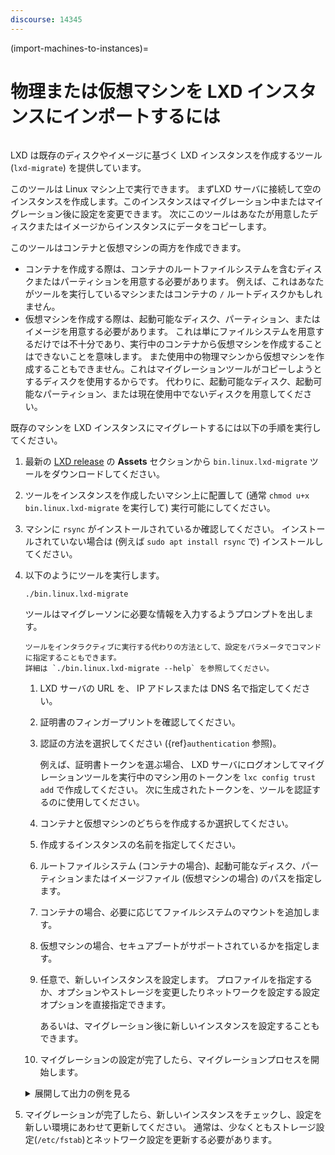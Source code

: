 ```yaml
---
discourse: 14345
---
```


(import-machines-to-instances)=
# 物理または仮想マシンを LXD インスタンスにインポートするには

```{youtube} https://www.youtube.com/watch?v=F9GALjHtnUU
```

LXD は既存のディスクやイメージに基づく LXD インスタンスを作成するツール (`lxd-migrate`) を提供しています。

このツールは Linux マシン上で実行できます。
まずLXD サーバに接続して空のインスタンスを作成します。このインスタンスはマイグレーション中またはマイグレーション後に設定を変更できます。
次にこのツールはあなたが用意したディスクまたはイメージからインスタンスにデータをコピーします。

このツールはコンテナと仮想マシンの両方を作成できます。

* コンテナを作成する際は、コンテナのルートファイルシステムを含むディスクまたはパーティションを用意する必要があります。
  例えば、これはあなたがツールを実行しているマシンまたはコンテナの `/` ルートディスクかもしれません。
* 仮想マシンを作成する際は、起動可能なディスク、パーティション、またはイメージを用意する必要があります。
  これは単にファイルシステムを用意するだけでは不十分であり、実行中のコンテナから仮想マシンを作成することはできないことを意味します。
  また使用中の物理マシンから仮想マシンを作成することもできません。これはマイグレーションツールがコピーしようとするディスクを使用するからです。
  代わりに、起動可能なディスク、起動可能なパーティション、または現在使用中でないディスクを用意してください。

既存のマシンを LXD インスタンスにマイグレートするには以下の手順を実行してください。

1. 最新の [LXD release](https://github.com/lxc/lxd/releases) の **Assets** セクションから `bin.linux.lxd-migrate` ツールをダウンロードしてください。
1. ツールをインスタンスを作成したいマシン上に配置して
   (通常 `chmod u+x bin.linux.lxd-migrate` を実行して) 実行可能にしてください。
1. マシンに `rsync` がインストールされているか確認してください。
   インストールされていない場合は (例えば `sudo apt install rsync` で) インストールしてください。
1. 以下のようにツールを実行します。

       ./bin.linux.lxd-migrate

   ツールはマイグレーソンに必要な情報を入力するようプロンプトを出します。

   ```{tip}
   ツールをインタラクティブに実行する代わりの方法として、設定をパラメータでコマンドに指定することもできます。
   詳細は `./bin.linux.lxd-migrate --help` を参照してください。
   ```

   1. LXD サーバの URL を、 IP アドレスまたは DNS 名で指定してください。
   1. 証明書のフィンガープリントを確認してください。
   1. 認証の方法を選択してください ({ref}`authentication` 参照)。

      例えば、証明書トークンを選ぶ場合、 LXD サーバにログオンしてマイグレーションツールを実行中のマシン用のトークンを `lxc config trust add` で作成してください。
      次に生成されたトークンを、ツールを認証するのに使用してください。
   1. コンテナと仮想マシンのどちらを作成するか選択してください。
   1. 作成するインスタンスの名前を指定してください。
   1. ルートファイルシステム (コンテナの場合)、起動可能なディスク、パーティションまたはイメージファイル (仮想マシンの場合) のパスを指定します。
   1. コンテナの場合、必要に応じてファイルシステムのマウントを追加します。
   1. 仮想マシンの場合、セキュアブートがサポートされているかを指定します。
   1. 任意で、新しいインスタンスを設定します。
      プロファイルを指定するか、オプションやストレージを変更したりネットワークを設定する設定オプションを直接指定できます。

      あるいは、マイグレーション後に新しいインスタンスを設定することもできます。
   1. マイグレーションの設定が完了したら、マイグレーションプロセスを開始します。

   <details>
   <summary>展開して出力の例を見る</summary>

   ```{terminal}
   :input: ./bin.linux.lxd-migrate

   Please provide LXD server URL: https://192.0.2.7:8443
   Certificate fingerprint: xxxxxxxxxxxxxxxxx
   ok (y/n)? y

   1) Use a certificate token
   2) Use an existing TLS authentication certificate
   3) Generate a temporary TLS authentication certificate
   Please pick an authentication mechanism above: 1
   Please provide the certificate token: xxxxxxxxxxxxxxxx

   Remote LXD server:
     Hostname: bar
     Version: 5.4

   Would you like to create a container (1) or virtual-machine (2)?: 1
   Name of the new instance: foo
   Please provide the path to a root filesystem: /
   Do you want to add additional filesystem mounts? [default=no]:

   Instance to be created:
     Name: foo
     Project: default
     Type: container
     Source: /

   Additional overrides can be applied at this stage:
   1) Begin the migration with the above configuration
   2) Override profile list
   3) Set additional configuration options
   4) Change instance storage pool or volume size
   5) Change instance network

   Please pick one of the options above [default=1]: 3
   Please specify config keys and values (key=value ...): limits.cpu=2

   Instance to be created:
     Name: foo
     Project: default
     Type: container
     Source: /
     Config:
       limits.cpu: "2"

   Additional overrides can be applied at this stage:
   1) Begin the migration with the above configuration
   2) Override profile list
   3) Set additional configuration options
   4) Change instance storage pool or volume size
   5) Change instance network

   Please pick one of the options above [default=1]: 4
   Please provide the storage pool to use: default
   Do you want to change the storage size? [default=no]: yes
   Please specify the storage size: 20GiB

   Instance to be created:
     Name: foo
     Project: default
     Type: container
     Source: /
     Storage pool: default
     Storage pool size: 20GiB
     Config:
       limits.cpu: "2"

   Additional overrides can be applied at this stage:
   1) Begin the migration with the above configuration
   2) Override profile list
   3) Set additional configuration options
   4) Change instance storage pool or volume size
   5) Change instance network

   Please pick one of the options above [default=1]: 5
   Please specify the network to use for the instance: lxdbr0

   Instance to be created:
     Name: foo
     Project: default
     Type: container
     Source: /
     Storage pool: default
     Storage pool size: 20GiB
     Network name: lxdbr0
     Config:
       limits.cpu: "2"

   Additional overrides can be applied at this stage:
   1) Begin the migration with the above configuration
   2) Override profile list
   3) Set additional configuration options
   4) Change instance storage pool or volume size
   5) Change instance network

   Please pick one of the options above [default=1]: 1
   Instance foo successfully created
   ```

   </details>
1. マイグレーションが完了したら、新しいインスタンスをチェックし、設定を新しい環境にあわせて更新してください。
   通常は、少なくともストレージ設定(`/etc/fstab`)とネットワーク設定を更新する必要があります。
